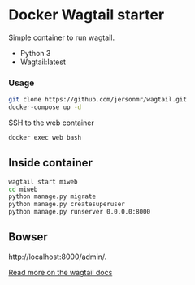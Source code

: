 # Docker Wagtail starter

Simple container to run wagtail.
- Python 3
- Wagtail:latest



### Usage

```bash
git clone https://github.com/jersonmr/wagtail.git
docker-compose up -d
```

SSH to the web container

```bash
docker exec web bash  
```


## Inside container
```bash
wagtail start miweb
cd miweb
python manage.py migrate
python manage.py createsuperuser
python manage.py runserver 0.0.0.0:8000
```

## Bowser

http://localhost:8000/admin/.

[Read more on the wagtail docs](http://docs.wagtail.io/en/v1.13.1/)
